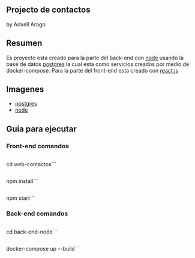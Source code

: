 ## Projecto de contactos 
by Adxell Arago

## Resumen

Es proyecto esta creado para la parte del back-end con [node](https://nodejs.org/en/) usando la base de datos [postgres](https://www.postgresql.org/) la cual esta como servicios creados por medio de docker-compose.
Para la parte del front-end esta creado con [react.js](https://reactjs.org/)

## Imagenes

* [postgres](https://hub.docker.com/_/postgres)
* [node](https://hub.docker.com/_/node)

## Guia para ejecutar 

### Front-end comandos 

>```sh
cd web-contactos```

>```sh
 npm install```

>```sh 
npm start```

### Back-end comandos 

>```sh
cd back-end-node```

> ```sh 
docker-compose up --build```
